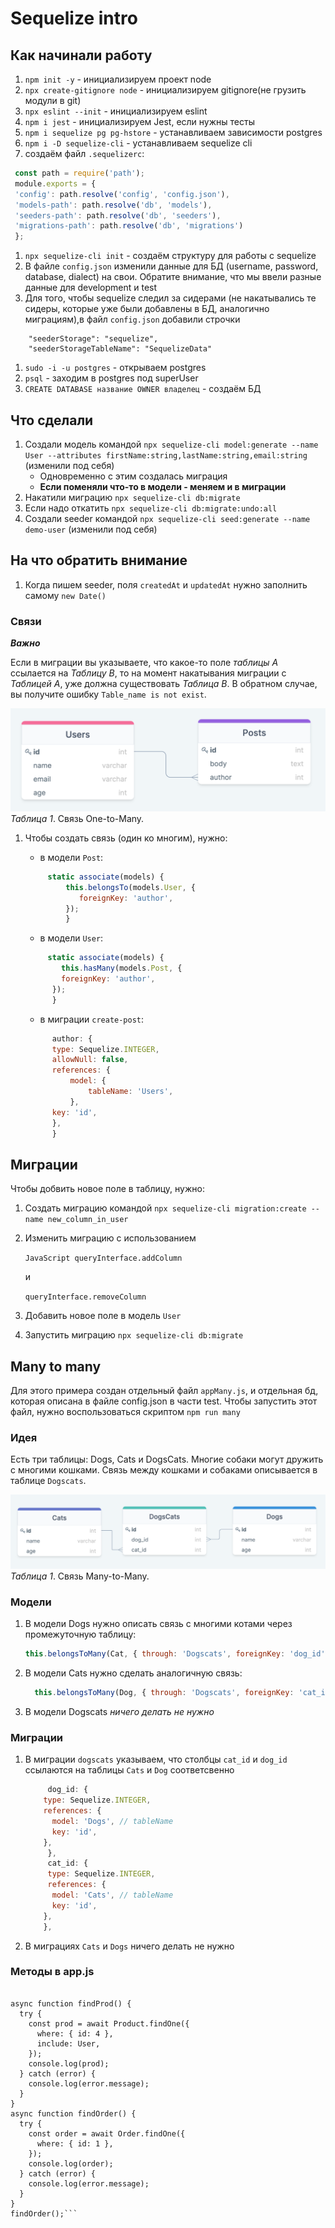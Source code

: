 # Sequelize intro

## Как начинали работу

1.  `npm init -y` - инициализируем проект node
1.  `npx create-gitignore node` - инициализируем gitignore(не грузить модули в git)
1.  `npx eslint --init` - инициализируем eslint
1.  `npm i jest` - инициализируем Jest, если нужны тесты
1.  `npm i sequelize pg pg-hstore` - устанавливаем зависимости postgres
1.  `npm i -D sequelize-cli` - устанавливаем sequelize cli
1.  создаём файл `.sequelizerc`:

```Javascript
 const path = require('path');
 module.exports = {
 'config': path.resolve('config', 'config.json'),
 'models-path': path.resolve('db', 'models'),
 'seeders-path': path.resolve('db', 'seeders'),
 'migrations-path': path.resolve('db', 'migrations')
 };
```

1. `npx sequelize-cli init` - создаём структуру для работы с sequelize
1. В файле `config.json` изменили данные для БД (username, password, database, dialect) на свои. Обратите внимание, что мы ввели разные данные для development и test
1. Для того, чтобы sequelize следил за сидерами (не накатывались те сидеры, которые уже были добавлены в БД, аналогично миграциям),в файл `config.json` добавили строчки

```
    "seederStorage": "sequelize",
    "seederStorageTableName": "SequelizeData"
```
1. `sudo -i -u postgres` - открываем postgres
1. `psql` - заходим в postgres под superUser
1. `CREATE DATABASE название OWNER владелец` - создаём БД

## Что сделали

1.  Создали модель командой `npx sequelize-cli model:generate --name User --attributes firstName:string,lastName:string,email:string` (изменили под себя)
    - Одновременно с этим создалась миграция
    - **Если поменяли что-то в модели - меняем и в миграции**
1.  Накатили миграцию `npx sequelize-cli db:migrate`
1.  Если надо откатить `npx sequelize-cli db:migrate:undo:all`
1.  Создали seeder командой `npx sequelize-cli seed:generate --name demo-user` (изменили под себя)

## На что обратить внимание

1.  Когда пишем seeder, поля `createdAt` и `updatedAt` нужно заполнить самому `new Date()`

### Связи

**_Важно_**

Если в миграции вы указываете, что какое-то поле _таблицы А_ ссылается на _Таблицу В_, то на момент накатывания миграции с _Таблицей А_, уже должна существовать _Таблица В_. В обратном случае, вы получите ошибку `Table_name is not exist`.

![One-to-Many relation](readme_assets/1.png)  
_Таблица 1_. Связь One-to-Many.

1.  Чтобы создать связь (один ко многим), нужно:

    - в модели `Post`:

    ```JavaScript
         static associate(models) {
             this.belongsTo(models.User, {
                foreignKey: 'author',
             });
             }
    ```

    - в модели `User`:

    ```JavaScript
         static associate(models) {
            this.hasMany(models.Post, {
            foreignKey: 'author',
          });
          }
    ```

    - в миграции `create-post`:

    ```JavaScript
          author: {
          type: Sequelize.INTEGER,
          allowNull: false,
          references: {
              model: {
                  tableName: 'Users',
              },
          key: 'id',
          },
          }
    ```

## Миграции

Чтобы добвить новое поле в таблицу, нужно:

1. Создать миграцию командой `npx sequelize-cli migration:create --name new_column_in_user`

1. Изменить миграцию с использованием

   `JavaScript queryInterface.addColumn `

   и

   `queryInterface.removeColumn`

1. Добавить новое поле в модель `User`
1. Запустить миграцию `npx sequelize-cli db:migrate`


## Many to many

Для этого примера создан отдельный файл `appMany.js`, и отдельная бд, которая описана в файле config.json в части test. Чтобы запустить этот файл, нужно воспользоваться скриптом `npm run many`

### Идея

Есть три таблицы: Dogs, Cats и DogsCats. Многие собаки могут дружить с многими кошками. Связь между кошками и собаками описывается в таблице `Dogscats`.

![Many-to-Many relation](readme_assets/2.png)  
_Таблица 1_. Связь Many-to-Many.

### Модели

1. В модели Dogs нужно описать связь с многими котами через промежуточную таблицу:

   ```Javascript
   this.belongsToMany(Cat, { through: 'Dogscats', foreignKey: 'dog_id' });
   ```

1. В модели Cats нужно сделать аналогичную связь:

   ```Javascript
     this.belongsToMany(Dog, { through: 'Dogscats', foreignKey: 'cat_id' });
   ```

1. В модели Dogscats _ничего делать не нужно_

### Миграции

1. В миграции `dogscats` указываем, что столбцы `cat_id` и `dog_id` ссылаются на таблицы `Cats` и `Dog` соответсвенно

   ```Javascript
        dog_id: {
       type: Sequelize.INTEGER,
       references: {
         model: 'Dogs', // tableName
         key: 'id',
       },
        },
        cat_id: {
        type: Sequelize.INTEGER,
        references: {
         model: 'Cats', // tableName
         key: 'id',
       },
       },
   ```

1. В миграциях `Cats` и `Dogs` ничего делать не нужно

### Методы в app.js

```const { User, Product, Order } = require("./db/models");

async function findProd() {
  try {
    const prod = await Product.findOne({
      where: { id: 4 },
      include: User,
    });
    console.log(prod);
  } catch (error) {
    console.log(error.message);
  }
}
async function findOrder() {
  try {
    const order = await Order.findOne({
      where: { id: 1 },
    });
    console.log(order);
  } catch (error) {
    console.log(error.message);
  }
}
findOrder();```




